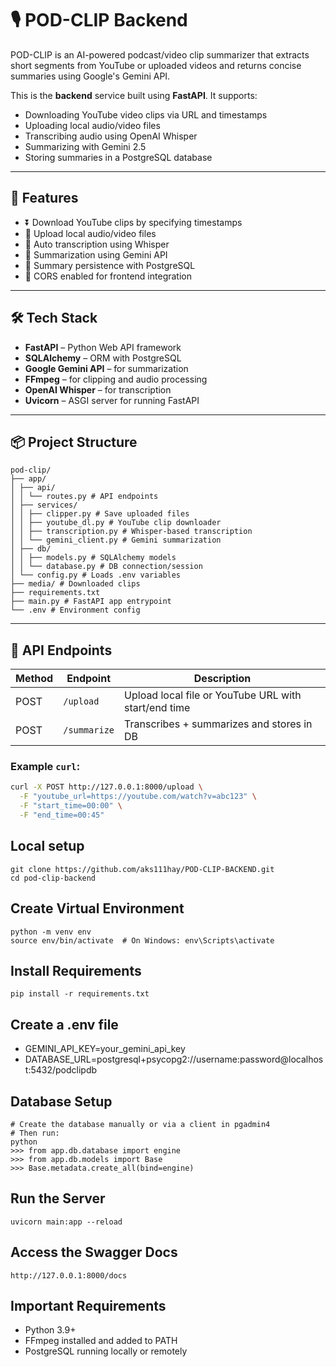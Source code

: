 # 🎙️ POD-CLIP Backend

POD-CLIP is an AI-powered podcast/video clip summarizer that extracts short segments from YouTube or uploaded videos and returns concise summaries using Google's Gemini API.

This is the **backend** service built using **FastAPI**. It supports:
- Downloading YouTube video clips via URL and timestamps
- Uploading local audio/video files
- Transcribing audio using OpenAI Whisper
- Summarizing with Gemini 2.5
- Storing summaries in a PostgreSQL database

---

## 🚀 Features

- ⏬ Download YouTube clips by specifying timestamps
- 📁 Upload local audio/video files
- 📝 Auto transcription using Whisper
- 🤖 Summarization using Gemini API
- 🧠 Summary persistence with PostgreSQL
- 🔐 CORS enabled for frontend integration

---

## 🛠️ Tech Stack

- **FastAPI** – Python Web API framework
- **SQLAlchemy** – ORM with PostgreSQL
- **Google Gemini API** – for summarization
- **FFmpeg** – for clipping and audio processing
- **OpenAI Whisper** – for transcription
- **Uvicorn** – ASGI server for running FastAPI

---

## 📦 Project Structure
```
pod-clip/
├── app/
│ ├── api/
│ │ └── routes.py # API endpoints
│ ├── services/
│ │ ├── clipper.py # Save uploaded files
│ │ ├── youtube_dl.py # YouTube clip downloader
│ │ ├── transcription.py # Whisper-based transcription
│ │ └── gemini_client.py # Gemini summarization
│ ├── db/
│ │ ├── models.py # SQLAlchemy models
│ │ └── database.py # DB connection/session
│ └── config.py # Loads .env variables
├── media/ # Downloaded clips
├── requirements.txt
├── main.py # FastAPI app entrypoint
└── .env # Environment config
```


---

## 🧪 API Endpoints

| Method | Endpoint      | Description                   |
|--------|---------------|-------------------------------|
| POST   | `/upload`     | Upload local file or YouTube URL with start/end time |
| POST   | `/summarize`  | Transcribes + summarizes and stores in DB |

### Example `curl`:
```bash
curl -X POST http://127.0.0.1:8000/upload \
  -F "youtube_url=https://youtube.com/watch?v=abc123" \
  -F "start_time=00:00" \
  -F "end_time=00:45"
```
## Local setup
```
git clone https://github.com/aks111hay/POD-CLIP-BACKEND.git
cd pod-clip-backend
```
## Create Virtual Environment
```
python -m venv env
source env/bin/activate  # On Windows: env\Scripts\activate
```
## Install Requirements
```
pip install -r requirements.txt
```
## Create a .env file

- GEMINI_API_KEY=your_gemini_api_key
- DATABASE_URL=postgresql+psycopg2://username:password@localhost:5432/podclipdb

## Database Setup
```
# Create the database manually or via a client in pgadmin4
# Then run:
python
>>> from app.db.database import engine
>>> from app.db.models import Base
>>> Base.metadata.create_all(bind=engine)
```


## Run the Server
```
uvicorn main:app --reload
```

## Access the Swagger Docs
```
http://127.0.0.1:8000/docs
```
## Important Requirements
- Python 3.9+
- FFmpeg installed and added to PATH
- PostgreSQL running locally or remotely

